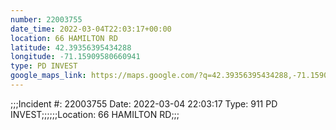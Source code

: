 ```yaml
---
number: 22003755
date_time: 2022-03-04T22:03:17+00:00
location: 66 HAMILTON RD
latitude: 42.39356395434288
longitude: -71.15909580660941
type: PD INVEST
google_maps_link: https://maps.google.com/?q=42.39356395434288,-71.15909580660941
---
```


;;;Incident #: 22003755  Date: 2022-03-04 22:03:17   Type: 911 PD INVEST;;;;;;Location: 66 HAMILTON RD;;;
